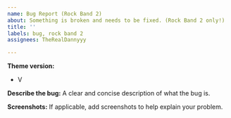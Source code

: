 ```yaml
---
name: Bug Report (Rock Band 2)
about: Something is broken and needs to be fixed. (Rock Band 2 only!)
title: ''
labels: bug, rock band 2
assignees: TheRealDannyyy

---
```


**Theme version:** <!-- (Options menu in the bottom-left.) -->
 - V

**Describe the bug:**
A clear and concise description of what the bug is.

**Screenshots:**
If applicable, add screenshots to help explain your problem.
